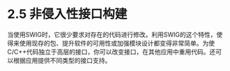 # 2.5 非侵入性接口构建

当使用SWIG时，它很少要求对存在的代码进行修改。利用SWIG的这个特性，使得来使用现存的包、提升软件的可用性或加强模块设计都变得非常简单。为使C/C++代码独立于高层的接口，你可以改变接口，在其他应用中重用代码。还可以根据应用提供不同类型的接口支持。
